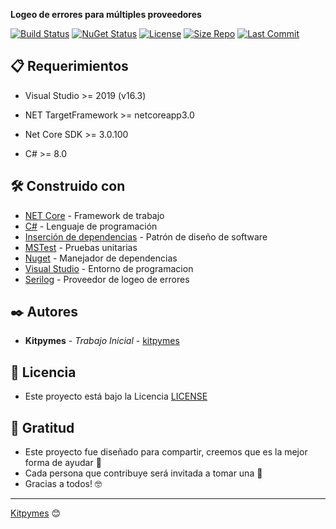 ﻿**Logeo de errores para múltiples proveedores**

[![Build Status](https://github.com/kitpymes/template-netcore-logger/workflows/Logger/badge.svg)](https://github.com/kitpymes/template-netcore-logger/actions) [![NuGet Status](https://img.shields.io/nuget/v/Kitpymes.Core.Logger)](https://www.nuget.org/packages/Kitpymes.Core.Logger/) [![License](https://img.shields.io/github/license/kitpymes/template-netcore-logger)](https://github.com/kitpymes/template-netcore-logger/blob/master/docs/LICENSE.txt) [![Size Repo](https://img.shields.io/github/repo-size/kitpymes/template-netcore-logger)](https://github.com/kitpymes/template-netcore-logger/) [![Last Commit](https://img.shields.io/github/last-commit/kitpymes/template-netcore-logger)](https://github.com/kitpymes/template-netcore-logger/)

## 📋 Requerimientos 

* Visual Studio >= 2019 (v16.3)

* NET TargetFramework >= netcoreapp3.0

* Net Core SDK >= 3.0.100

* C# >= 8.0

## 🛠️ Construido con 

* [NET Core](https://dotnet.microsoft.com/download) - Framework de trabajo
* [C#](https://docs.microsoft.com/es-es/dotnet/csharp/) - Lenguaje de programación
* [Inserción de dependencias](https://docs.microsoft.com/es-es/aspnet/core/fundamentals/dependency-injection?view=aspnetcore-3.0) - Patrón de diseño de software
* [MSTest](https://docs.microsoft.com/es-es/dotnet/core/testing/unit-testing-with-mstest) - Pruebas unitarias
* [Nuget](https://www.nuget.org/) - Manejador de dependencias
* [Visual Studio](https://visualstudio.microsoft.com/) - Entorno de programacion
* [Serilog](https://serilog.net/) - Proveedor de logeo de errores


## ✒️ Autores 

* **Kitpymes** - *Trabajo Inicial* - [kitpymes](https://github.com/kitpymes)


## 📄 Licencia 

* Este proyecto está bajo la Licencia [LICENSE](LICENSE.txt)


## 🎁 Gratitud 

* Este proyecto fue diseñado para compartir, creemos que es la mejor forma de ayudar 📢
* Cada persona que contribuye será invitada a tomar una 🍺 
* Gracias a todos! 🤓

---
[Kitpymes](https://github.com/kitpymes) 😊